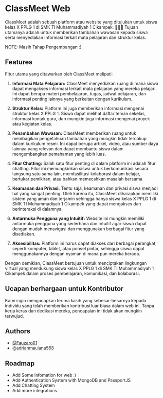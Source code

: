 # ClassMeet Web

ClassMeet adalah sebuah platform atau website yang ditujukan untuk siswa kelas X PPLG 1 di SMK TI Muhammadiyah 1 Cikampek. 👨🏻‍🎓 Tujuan utamanya adalah untuk memberikan tambahan wawasan kepada siswa serta menyediakan informasi terkait mata pelajaran dan struktur kelas.

NOTE: Masih Tahap Pengembangan :)

## Features

Fitur utama yang ditawarkan oleh ClassMeet meliputi:

1. **Informasi Mata Pelajaran:** ClassMeet menyediakan ruang di mana siswa dapat mengakses informasi terkait mata pelajaran yang mereka pelajari. Ini dapat berupa materi pembelajaran, tugas, jadwal pelajaran, dan informasi penting lainnya yang berkaitan dengan kurikulum.

2. **Struktur Kelas:** Platform ini juga memberikan informasi mengenai struktur kelas X PPLG 1. Siswa dapat melihat daftar teman sekelas, informasi kontak guru, dan mungkin juga informasi mengenai proyek atau kegiatan kelas.

3. **Penambahan Wawasan:** ClassMeet memberikan ruang untuk membagikan pengetahuan tambahan yang mungkin tidak tercakup dalam kurikulum resmi. Ini dapat berupa artikel, video, atau sumber daya lainnya yang relevan dan dapat membantu siswa dalam mengembangkan pemahaman yang lebih luas.

4. **Fitur Chatting:** Salah satu fitur penting di dalam platform ini adalah fitur chatting. Fitur ini memungkinkan siswa untuk berkomunikasi secara langsung satu sama lain, memfasilitasi kolaborasi dalam belajar, bertukar pemikiran, atau bahkan memecahkan masalah bersama.

5. **Keamanan dan Privasi:** Tentu saja, keamanan dan privasi siswa menjadi hal yang sangat penting. Oleh karena itu, ClassMeet diharapkan memiliki sistem yang aman dan terjamin sehingga hanya siswa kelas X PPLG 1 di SMK TI Muhammadiyah 1 Cikampek yang dapat mengakses dan berinteraksi di dalamnya.

6. **Antarmuka Pengguna yang Intuitif:** Website ini mungkin memiliki antarmuka pengguna yang sederhana dan intuitif agar siswa dapat dengan mudah menavigasi dan menggunakan berbagai fitur yang disediakan.

7. **Aksesibilitas:** Platform ini harus dapat diakses dari berbagai perangkat, seperti komputer, tablet, atau ponsel pintar, sehingga siswa dapat menggunakannya dengan nyaman di mana pun mereka berada.

Dengan demikian, ClassMeet bertujuan untuk menciptakan lingkungan virtual yang mendukung siswa kelas X PPLG 1 di SMK TI Muhammadiyah 1 Cikampek dalam proses pembelajaran, komunikasi, dan kolaborasi.

## Ucapan berhargaan untuk Kontributor

Kami ingin mengucapkan terima kasih yang sebesar-besarnya kepada individu yang telah memberikan kontribusi luar biasa dalam web ini. Tanpa kerja keras dan dedikasi mereka, pencapaian ini tidak akan mungkin terwujud.


## Authors

-   [@Fauzaro01](https://www.github.com/fauzaro01)
-   [@adrianmaulana568](https://github.com/adrianmaulana568)

## Roadmap

-   Add Some Infomation for web :)
-   Add Authentication System with MongoDB and PassportJS
-   Add Chatting System
-   Add more integrations

